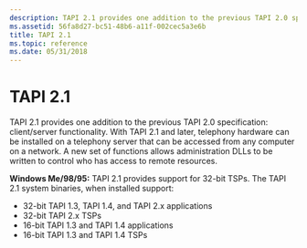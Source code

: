 ```yaml
---
description: TAPI 2.1 provides one addition to the previous TAPI 2.0 specification client server functionality.
ms.assetid: 56fa8d27-bc51-48b6-a11f-002cec5a3e6b
title: TAPI 2.1
ms.topic: reference
ms.date: 05/31/2018
---
```


# TAPI 2.1

TAPI 2.1 provides one addition to the previous TAPI 2.0 specification: client/server functionality. With TAPI 2.1 and later, telephony hardware can be installed on a telephony server that can be accessed from any computer on a network. A new set of functions allows administration DLLs to be written to control who has access to remote resources.

**Windows Me/98/95:** TAPI 2.1 provides support for 32-bit TSPs. The TAPI 2.1 system binaries, when installed support:

-   32-bit TAPI 1.3, TAPI 1.4, and TAPI 2.x applications
-   32-bit TAPI 2.x TSPs
-   16-bit TAPI 1.3 and TAPI 1.4 applications
-   16-bit TAPI 1.3 and TAPI 1.4 TSPs

 

 



